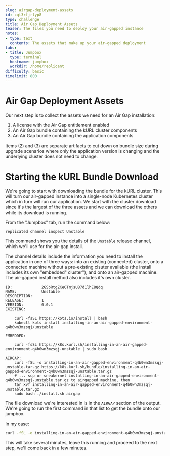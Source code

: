 ```yaml
---
slug: airgap-deployment-assets
id: cqt3rfjrlyp8
type: challenge
title: Air Gap Deployment Assets
teaser: The files you need to deploy your air-gapped instance
notes:
- type: text
  contents: The assets that make up your air-gapped deployment
tabs:
- title: Jumpbox
  type: terminal
  hostname: jumpbox
  workdir: /home/replicant
difficulty: basic
timelimit: 800
---
```


Air Gap Deployment Assets
=========================

Our next step is to collect the assets we need for an Air Gap installation:

1. A license with the Air Gap entitlement enabled
2. An Air Gap bundle containing the kURL cluster components
3. An Air Gap bundle containing the application components

Items (2) and (3) are separate artifacts to cut down on bundle size during
upgrade scenarios where only the application version is changing and the
underlying cluster does not need to change.

Starting the kURL Bundle Download
=================================

We're going to start with downloading the bundle for the kURL cluster. This will
turn our air-gapped instance into a single-node Kubernetes cluster which in
turn will run our application. We start with the cluster download since it's
the largest of the three assets and we can download the others while its
download is running.

From the "Jumpbox" tab, run the command below:

```
replicated channel inspect Unstable
```

This command shows you the details of the `Unstable` release channel,
which we'll use for the air-gap install.

The channel details include the information you need to install the
application in one of three ways: into an existing (connected) cluster,
onto a connected machine without a pre-existing clsuter available (the
install includes its own "embedded" cluster"), and onto an
air-gapped machine. The air-gapped install method also includes it's
own cluster.

```text
ID:             2GSbRtgZKeOTmjsU87d1lhE8Qdq
NAME:           Unstable
DESCRIPTION:    
RELEASE:        1
VERSION:        0.0.1
EXISTING:

    curl -fsSL https://kots.io/install | bash
    kubectl kots install installing-in-an-air-gapped-environment-q4b0wn3mzsqj/unstable

EMBEDDED:

    curl -fsSL https://k8s.kurl.sh/installing-in-an-air-gapped-environment-q4b0wn3mzsqj-unstable | sudo bash

AIRGAP:
    curl -fSL -o installing-in-an-air-gapped-environment-q4b0wn3mzsqj-unstable.tar.gz https://k8s.kurl.sh/bundle/installing-in-an-air-gapped-environment-q4b0wn3mzsqj-unstable.tar.gz
    # ... scp or sneakernet installing-in-an-air-gapped-environment-q4b0wn3mzsqj-unstable.tar.gz to airgapped machine, then
    tar xvf installing-in-an-air-gapped-environment-q4b0wn3mzsqj-unstable.tar.gz
    sudo bash ./install.sh airgap
```

The file download we're interested in is in the `AIRGAP` section of the
output. We're going to run the first command in that list to get the bundle
onto our jumpbox.

In my case:

```bash
curl -fSL -o installing-in-an-air-gapped-environment-q4b0wn3mzsqj-unstable.tar.gz https://k8s.kurl.sh/bundle/installing-in-an-air-gapped-environment-q4b0wn3mzsqj-unstable.tar.gz
```

This will take several minutes, leave this running and proceed to the next step, we'll come back in a few minutes.

